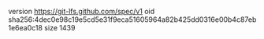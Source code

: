 version https://git-lfs.github.com/spec/v1
oid sha256:4dec0e98c19e5cd5e31f9eca51605964a82b425dd0316e00b4c87eb1e6ea0c18
size 1439
